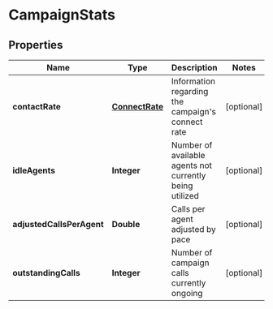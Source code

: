 
# CampaignStats

## Properties
Name | Type | Description | Notes
------------ | ------------- | ------------- | -------------
**contactRate** | [**ConnectRate**](ConnectRate.md) | Information regarding the campaign&#39;s connect rate |  [optional]
**idleAgents** | **Integer** | Number of available agents not currently being utilized |  [optional]
**adjustedCallsPerAgent** | **Double** | Calls per agent adjusted by pace |  [optional]
**outstandingCalls** | **Integer** | Number of campaign calls currently ongoing |  [optional]



